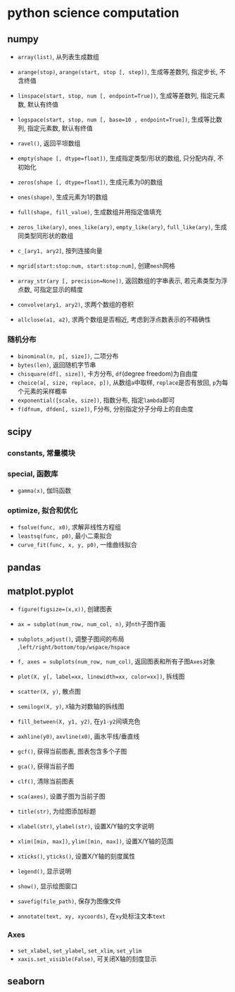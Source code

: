 # python science computation

## numpy

* `array(list)`, 从列表生成数组
* `arange(stop)`, `arange(start, stop [, step])`, 生成等差数列, 指定步长, 不含终值
* `linspace(start, stop, num [, endpoint=True])`, 生成等差数列, 指定元素数, 默认有终值
* `logspace(start, stop, num [, base=10 , endpoint=True])`, 生成等比数列, 指定元素数, 默认有终值
* `ravel()`, 返回平坦数组

* `empty(shape [, dtype=float])`, 生成指定类型/形状的数组, 只分配内存, 不初始化
* `zeros(shape [, dtype=float])`, 生成元素为0的数组
* `ones(shape)`, 生成元素为1的数组
* `full(shape, fill_value)`, 生成数组并用指定值填充
* `zeros_like(ary)`, `ones_like(ary)`, `empty_like(ary)`, `full_like(ary)`, 生成同类型同形状的数组

* `c_[ary1, ary2]`, 按列连接向量
* `mgrid[start:stop:num, start:stop:num]`, 创建`mesh`网格

* `array_str(ary [, precision=None])`, 返回数组的字串表示, 若元素类型为浮点数, 可指定显示的精度

* `convolve(ary1, ary2)`, 求两个数组的卷积

* `allclose(a1, a2)`, 求两个数组是否相近, 考虑到浮点数表示的不精确性

### 随机分布

* `binominal(n, p[, size])`, 二项分布
* `bytes(len)`, 返回随机字节串
* `chisquare(df[, size])`, 卡方分布, `df`(degree freedom)为自由度
* `choice(a[, size, replace, p])`, 从数组`a`中取样, `replace`是否有放回, `p`为每个元素的采样概率
* `exponential([scale, size])`, 指数分布, 指定`lambda`即可
* `f(dfnum, dfden[, size])`, F分布, 分别指定分子分母上的自由度

## scipy

### constants, 常量模块

### special, 函数库

* `gamma(x)`, 伽玛函数

### optimize, 拟合和优化

* `fsolve(func, x0)`, 求解非线性方程组
* `leastsq(func, p0)`, 最小二乘拟合
* `curve_fit(func, x, y, p0)`, 一维曲线拟合

## pandas

## matplot.pyplot

* `figure(figsize=(x,x))`, 创建图表
* `ax = subplot(num_row, num_col, n)`, 对`nth`子图作画
* `subplots_adjust()`, 调整子图间的布局 ,`left/right/bottom/top/wspace/hspace`
* `f, axes = subplots(num_row, num_col)`, 返回图表和所有子图`Axes`对象

* `plot(X, y[, label=xx, linewidth=xx, color=xx])`, 拆线图
* `scatter(X, y)`, 散点图
* `semilogx(X, y)`, `X`轴为对数轴的拆线图
* `fill_between(X, y1, y2)`, 在`y1-y2`间填充色
* `axhline(y0)`, `axvline(x0)`, 画水平线/垂直线

* `gcf()`, 获得当前图表, 图表包含多个子图
* `gca()`, 获得当前子图
* `clf()`, 清除当前图表
* `sca(axes)`, 设置子图为当前子图

* `title(str)`, 为绘图添加标题
* `xlabel(str)`, `ylabel(str)`, 设置X/Y轴的文字说明
* `xlim([min, max])`, `ylim([min, max])`, 设置X/Y轴的范围
* `xticks()`, `yticks()`, 设置X/Y轴的刻度属性
* `legend()`, 显示说明
* `show()`, 显示绘图窗口
* `savefig(file_path)`, 保存为图像文件
* `annotate(text, xy, xycoords)`, 在`xy`处标注文本`text`

### Axes

* `set_xlabel`, `set_ylabel`, `set_xlim`, `set_ylim`
* `xaxis.set_visible(False)`, 可关闭X轴的刻度显示

## seaborn